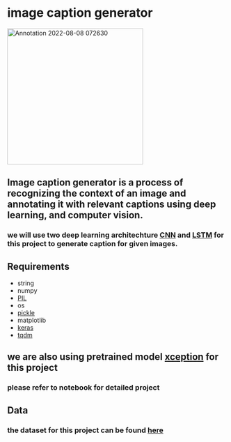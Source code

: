# image caption generator
<img width="312" alt="Annotation 2022-08-08 072630" src="https://user-images.githubusercontent.com/77840111/183323388-8099175c-8f78-4734-a023-e166f2a0fb49.png">

## Image caption generator is a process of recognizing the context of an image and annotating it with relevant captions using deep learning, and computer vision.  
### we will use two deep learning architechture [CNN](https://towardsdatascience.com/convolutional-neural-networks-explained-9cc5188c4939) and [LSTM](https://www.analyticsvidhya.com/blog/2021/03/introduction-to-long-short-term-memory-lstm/) for this project to generate caption for given images. 
## Requirements
- string
- numpy
- [PIL](https://pillow.readthedocs.io/en/stable/)
- os
- [pickle](https://docs.python.org/3/library/pickle.html)
- matplotlib
- [keras](https://keras.io/)
- [tqdm](https://tqdm.github.io/)
## we are also using pretrained model [xception](https://keras.io/api/applications/xception/) for this project  
### please refer to notebook for detailed project

## Data
### the dataset for this project can be found [here](https://www.kaggle.com/code/shubhendughosh00/image-caption-generator/data?scriptVersionId=102940807&select=Flickr8k_Dataset)
